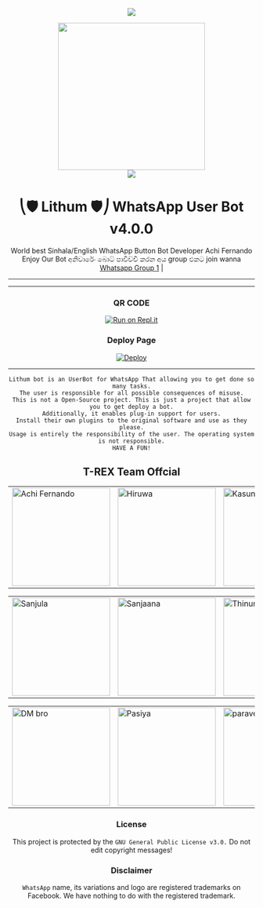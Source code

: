 

<div align="center">		
<img src= "https://camo.githubusercontent.com/71b837571c48af3aa60a73dbc9d5936aa359d78efbfa8a6743cbbbc16b80ef4d/68747470733a2f2f63646e2e646973636f72646170702e636f6d2f6174746163686d656e74732f3830353930323039333930363630383138362f3830353931333937323533353539303932322f74656e6f722e676966"/>
</p>
<div align="center">
  <img src="https://telegra.ph/file/6d87281b5be07068df6cf.jpg" width="300" height="300">
	<div align="center">
<img src= "https://camo.githubusercontent.com/71b837571c48af3aa60a73dbc9d5936aa359d78efbfa8a6743cbbbc16b80ef4d/68747470733a2f2f63646e2e646973636f72646170702e636f6d2f6174746163686d656e74732f3830353930323039333930363630383138362f3830353931333937323533353539303932322f74656e6f722e676966"/>
</p>

  <h1>⎝🛡️ Lithum 🛡️⎠ WhatsApp User Bot v4.0.0</h1>
</div>
<p align="center">
    World best Sinhala/English WhatsApp Button Bot Developer Achi Fernando Enjoy Our Bot අනිවාරේං බොට් පාවිච්චි කරන අය group එකට join wanna
    <br>
        <a href="https://chat.whatsapp.com/BoEEgtNzpk0CbUq6FrUBGr">Whatsapp Group 1</a> |
    <br>
</p>

----

----
	
### QR CODE
[![Run on Repl.it](https://repl.it/badge/github/quiec/whatsasena)](https://replit.com/@CTBOT/Alpha-Qr?v=1)

### Deploy Page
[![Deploy](https://www.herokucdn.com/deploy/button.svg)](https://heroku.com/deploy?template=https://github.com/HBMOD22/LithumBOT-1)
</div>

----


```
Lithum bot is an UserBot for WhatsApp That allowing you to get done so many tasks.
The user is responsible for all possible consequences of misuse.
This is not a Open-Source project. This is just a project that allow you to get deploy a bot.
Additionally, it enables plug-in support for users.
Install their own plugins to the original software and use as they please.
Usage is entirely the responsibility of the user. The operating system is not responsible.
HAVE A FUN!
```



## T-REX Team Offcial

<table>
										<tbody>
											<tr>
												<td><a href="https://wa.me/94767911794"><img src="https://telegra.ph/file/6d87281b5be07068df6cf.jpg" width="200" height="200" alt="Achi Fernando"></a></td>
												<td><a href="https://github.com/HBMOD22"><img src="https://telegra.ph/file/6d87281b5be07068df6cf.jpg" width="200" height="200" alt="Hiruwa"></a></td>
												<td><a href="https://www.youtube.com"><img src="https://telegra.ph/file/6d87281b5be07068df6cf.jpg" width="200" height="200" alt="Kasun"></a></td>
											</tr>
										</tbody>
									</table>
                  <table>
										<tbody>
											<tr>
												<td><a href="https://wa.me/94767911794"><img src="https://telegra.ph/file/6d87281b5be07068df6cf.jpg" width="200" height="200" alt="Sanjula"></a></td>
												<td><a href="https://www.youtube.com"><img src="https://telegra.ph/file/6d87281b5be07068df6cf.jpg" width="200" height="200" alt="Sanjaana"></a></td>
                        <td><a href="httsp://github.com/HBMOD22/"><img src="https://telegra.ph/file/6d87281b5be07068df6cf.jpg" width="200" height="200" alt="Thinura"></a></td>
											</tr>
									</table>
                  <table>
										<tbody>
											<tr>
												<td><a href="https://www.youtube.com"><img src="https://telegra.ph/file/6d87281b5be07068df6cf.jpg" width="200" height="200" alt="DM bro"></a></td>
												<td><a href="https://wa.me/94767911794"><img src="https://telegra.ph/file/6d87281b5be07068df6cf.jpg" width="200" height="200" alt="Pasiya"></a></td>
												<td><a href="https://wa.me/94718556912"><img src="https://telegra.ph/file/6d87281b5be07068df6cf.jpg" width="200" height="200" alt="paraveen"></a></td>
											</tr>
										</tbody>
									</table>

### License
This project is protected by the `GNU General Public License v3.0.`
Do not edit copyright messages!

### Disclaimer
`WhatsApp` name, its variations and logo are registered trademarks on Facebook. We have nothing to do with the registered trademark.
